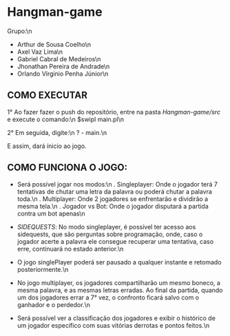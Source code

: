 # Hangman-game
Grupo:\n
- Arthur de Sousa Coelho\n
- Axel Vaz Lima\n
- Gabriel Cabral de Medeiros\n
- Jhonathan Pereira de Andrade\n
- Orlando Vírginio Penha Júnior\n

## COMO EXECUTAR
1° Ao fazer fazer o push do repositório, entre na pasta *Hangman-game/src* e execute o comando:\n
                        $swipl main.pl\n

2° Em seguida, digite:\n
                        ? - main.\n

E assim, dará ínicio ao jogo.

## COMO FUNCIONA O JOGO:
- Será possível jogar nos modos:\n
        . Singleplayer: Onde o jogador terá 7 tentativas de chutar uma letra da palavra ou poderá chutar a palavra toda.\n
        . Multiplayer: Onde 2 jogadores se enfrentarão e dividirão a mesma tela.\n
        . Jogador vs Bot: Onde o jogador disputará a partida contra um bot apenas\n

- _SIDEQUESTS_: No modo singleplayer, é possível ter acesso aos sidequests, que são perguntas sobre programação, onde, caso o jogador acerte a palavra ele consegue recuperar uma tentativa, caso erre, continuará no estado anterior.\n

- O jogo singlePlayer poderá ser pausado a qualquer instante e retomado posteriormente.\n

- No jogo multiplayer, os jogadores compartilharão um mesmo boneco, a mesma palavra, e as mesmas letras erradas. Ao final da partida, quando um dos jogadores errar a 7° vez, o confronto ficará salvo com o ganhador e o perdedor.\n

- Será possível ver a classificação dos jogadores e exibir o histórico de um jogador específico com suas vitórias derrotas e pontos feitos.\n
